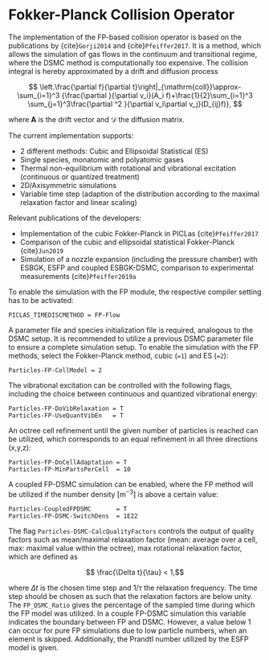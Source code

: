 # Fokker-Planck Collision Operator

The implementation of the FP-based collision operator is based on the publications by {cite}`Gorji2014` and {cite}`Pfeiffer2017`.
It is a method, which allows the simulation of gas flows in the continuum and transitional regime, where the DSMC method is
computationally too expensive. The collision integral is hereby approximated by a drift and diffusion process

$$  \left.\frac{\partial f}{\partial t}\right|_{\mathrm{coll}}\approx-\sum_{i=1}^3 {\frac{\partial }{\partial v_i}(A_i f)+\frac{1}{2}\sum_{i=1}^3 \sum_{j=1}^3\frac{\partial ^2 }{\partial v_i\partial v_j}(D_{ij}f)}, $$

where $\mathbf{A}$ is the drift vector and $\mathcal{D}$ the diffusion matrix.

The current implementation supports:

- 2 different methods: Cubic and Ellipsoidal Statistical (ES)
- Single species, monatomic and polyatomic gases
- Thermal non-equilibrium with rotational and vibrational excitation (continuous or quantized treatment)
- 2D/Axisymmetric simulations
- Variable time step (adaption of the distribution according to the maximal relaxation factor and linear scaling)

Relevant publications of the developers:

- Implementation of the cubic Fokker-Planck in PICLas {cite}`Pfeiffer2017`
- Comparison of the cubic and ellipsoidal statistical Fokker-Planck {cite}`Jun2019`
- Simulation of a nozzle expansion (including the pressure chamber) with ESBGK, ESFP and coupled ESBGK-DSMC, comparison to
experimental measurements {cite}`Pfeiffer2019a`

To enable the simulation with the FP module, the respective compiler setting has to be activated:

    PICLAS_TIMEDISCMETHOD = FP-Flow

A parameter file and species initialization file is required, analogous to the DSMC setup. It is recommended to utilize a previous
DSMC parameter file to ensure a complete simulation setup. To enable the simulation with the FP methods, select the Fokker-Planck
method, cubic (`=1`) and ES (`=2`):

    Particles-FP-CollModel = 2

The vibrational excitation can be controlled with the following flags, including the choice between continuous and quantized
vibrational energy:

    Particles-FP-DoVibRelaxation = T
    Particles-FP-UseQuantVibEn   = T

An octree cell refinement until the given number of particles is reached can be utilized, which corresponds to an equal
refinement in all three directions (x,y,z):

    Particles-FP-DoCellAdaptation = T
    Particles-FP-MinPartsPerCell  = 10

A coupled FP-DSMC simulation can be enabled, where the FP method will be utilized if the number density $[\text{m}^{-3}]$ is above a certain value:

    Particles-CoupledFPDSMC       = T
    Particles-FP-DSMC-SwitchDens  = 1E22

The flag `Particles-DSMC-CalcQualityFactors` controls the output of quality factors such as mean/maximal relaxation factor (mean:
average over a cell, max: maximal value within the octree), max rotational relaxation factor, which are defined as

$$ \frac{\Delta t}{\tau} < 1,$$

where $\Delta t$ is the chosen time step and $1/\tau$ the relaxation frequency. The time step should be chosen as such that the
relaxation factors are below unity. The `FP_DSMC_Ratio` gives the percentage of the sampled time during which the FP model was utilized.
In a couple FP-DSMC simulation this variable indicates the boundary between FP and DSMC. However, a value below 1 can occur for
pure FP simulations due to low particle numbers, when an element is skipped. Additionally, the Prandtl number utilized by the ESFP
model is given.

